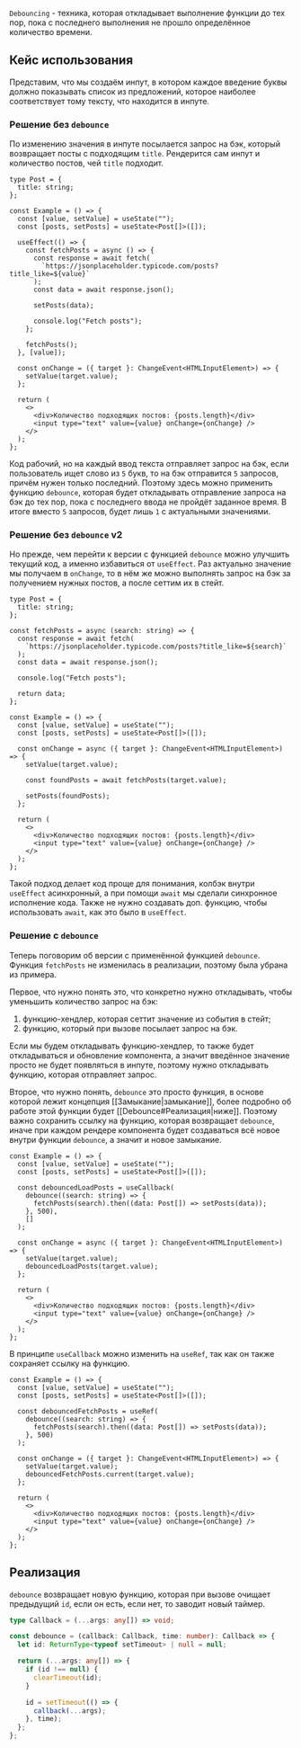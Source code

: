 `Debouncing` - техника, которая откладывает выполнение функции до тех пор, пока с последнего выполнения не прошло определённое количество времени.

## Кейс использования

Представим, что мы создаём инпут, в котором каждое введение буквы должно показывать список из предложений, которое наиболее соответствует тому тексту, что находится в инпуте.

### Решение без `debounce`

По изменению значения в инпуте посылается запрос на бэк, который возвращает посты с подходящим `title`. Рендерится сам инпут и количество постов, чей `title` подходит.

```tsx
type Post = {
  title: string;
};

const Example = () => {
  const [value, setValue] = useState("");
  const [posts, setPosts] = useState<Post[]>([]);

  useEffect(() => {
    const fetchPosts = async () => {
      const response = await fetch(
        `https://jsonplaceholder.typicode.com/posts?title_like=${value}`
      );
      const data = await response.json();

      setPosts(data);

      console.log("Fetch posts");
    };

    fetchPosts();
  }, [value]);

  const onChange = ({ target }: ChangeEvent<HTMLInputElement>) => {
    setValue(target.value);
  };

  return (
    <>
      <div>Количество подходящих постов: {posts.length}</div>
      <input type="text" value={value} onChange={onChange} />
    </>
  );
};
```

Код рабочий, но на каждый ввод текста отправляет запрос на бэк, если пользователь ищет слово из `5` букв, то на бэк отправится `5` запросов, причём нужен только последний. Поэтому здесь можно применить функцию `debounce`, которая будет откладывать отправление запроса на бэк до тех пор, пока с последнего ввода не пройдёт заданное время. В итоге вместо `5` запросов, будет лишь `1` с актуальными значениями.

### Решение без `debounce` v2

Но прежде, чем перейти к версии с функцией `debounce` можно улучшить текущий код, а именно избавиться от `useEffect`. Раз актуально значение мы получаем в `onChange`, то в нём же можно выполнять запрос на бэк за получением нужных постов, а после сеттим их в стейт.

```tsx
type Post = {
  title: string;
};

const fetchPosts = async (search: string) => {
  const response = await fetch(
    `https://jsonplaceholder.typicode.com/posts?title_like=${search}`
  );
  const data = await response.json();

  console.log("Fetch posts");

  return data;
};

const Example = () => {
  const [value, setValue] = useState("");
  const [posts, setPosts] = useState<Post[]>([]);

  const onChange = async ({ target }: ChangeEvent<HTMLInputElement>) => {
    setValue(target.value);

    const foundPosts = await fetchPosts(target.value);

    setPosts(foundPosts);
  };

  return (
    <>
      <div>Количество подходящих постов: {posts.length}</div>
      <input type="text" value={value} onChange={onChange} />
    </>
  );
};
```

Такой подход  делает код проще для понимания, колбэк внутри `useEffect` асинхронный, а при помощи `await` мы сделали синхронное исполнение кода. Также не нужно создавать доп. функцию, чтобы использовать `await`, как это было в `useEffect`.

### Решение с `debounce`

Теперь поговорим об версии с применённой функцией `debounce`. Функция `fetchPosts` не изменилась в реализации, поэтому была убрана из примера.

Первое, что нужно понять это, что конкретно нужно откладывать, чтобы уменьшить количество запрос на бэк:

1. функцию-хендлер, которая сеттит значение из события в стейт;
2. функцию, который при вызове посылает запрос на бэк.

Если мы будем откладывать функцию-хендлер, то также будет откладываться и обновление компонента, а значит введённое значение просто не будет появляться в инпуте, поэтому нужно откладывать функцию, которая отправляет запрос.

Второе, что нужно понять, `debounce` это просто функция, в основе которой лежит концепция [[Замыкание|замыкание]], более подробно об работе этой функции будет [[Debounce#Реализация|ниже]]. Поэтому важно сохранить ссылку на функцию, которая возвращает `debounce`, иначе при каждом рендере компонента будет создаваться всё новое внутри функции `debounce`, а значит и новое замыкание.

```tsx
const Example = () => {
  const [value, setValue] = useState("");
  const [posts, setPosts] = useState<Post[]>([]);

  const debouncedLoadPosts = useCallback(
    debounce((search: string) => {
      fetchPosts(search).then((data: Post[]) => setPosts(data));
    }, 500),
    []
  );

  const onChange = async ({ target }: ChangeEvent<HTMLInputElement>) => {
    setValue(target.value);
    debouncedLoadPosts(target.value);
  };

  return (
    <>
      <div>Количество подходящих постов: {posts.length}</div>
      <input type="text" value={value} onChange={onChange} />
    </>
  );
};
```

В принципе `useCallback` можно изменить на `useRef`, так как он также сохраняет ссылку на функцию.

```tsx
const Example = () => {
  const [value, setValue] = useState("");
  const [posts, setPosts] = useState<Post[]>([]);

  const debouncedFetchPosts = useRef(
    debounce((search: string) => {
      fetchPosts(search).then((data: Post[]) => setPosts(data));
    }, 500)
  );

  const onChange = ({ target }: ChangeEvent<HTMLInputElement>) => {
    setValue(target.value);
    debouncedFetchPosts.current(target.value);
  };

  return (
    <>
      <div>Количество подходящих постов: {posts.length}</div>
      <input type="text" value={value} onChange={onChange} />
    </>
  );
};
```

## Реализация

`debounce` возвращает новую функцию, которая при вызове очищает предыдущий `id`, если он есть, если нет, то заводит новый таймер.

```ts
type Callback = (...args: any[]) => void;

const debounce = (callback: Callback, time: number): Callback => {
  let id: ReturnType<typeof setTimeout> | null = null;

  return (...args: any[]) => {
    if (id !== null) {
      clearTimeout(id);
    }

    id = setTimeout(() => {
      callback(...args);
    }, time);
  };
};
```